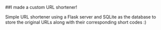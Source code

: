##I made a custom URL shortener!

Simple URL shortener using a Flask server and SQLite as the database to store the original URLs along with their corresponding short codes :)
